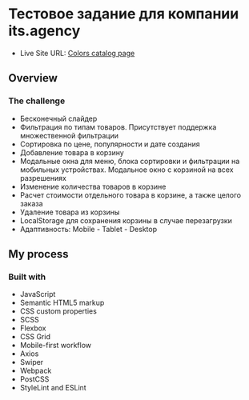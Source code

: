 # Тестовое задание для компании its.agency

- Live Site URL: [Colors catalog page](https://gyallarhorn.github.io/-its.agency_test/)

## Overview

### The challenge

- Бесконечный слайдер
- Фильтрация по типам товаров. Присутствует поддержка множественной фильтрации
- Сортировка по цене, популярности и дате создания
- Добавление товара в корзину
- Модальные окна для меню, блока сортировки и фильтрации на мобильных устройствах. Модальное окно с корзиной на всех разрешениях 
- Изменение количества товаров в корзине
- Расчет стоимости отдельного товара в корзине, а также целого заказа
- Удаление товара из корзины
- LocalStorage для сохранения корзины в случае перезагрузки
- Адаптивность: Mobile - Tablet - Desktop

## My process

### Built with

- JavaScript
- Semantic HTML5 markup
- CSS custom properties
- SCSS
- Flexbox
- CSS Grid
- Mobile-first workflow
- Axios
- Swiper
- Webpack
- PostCSS
- StyleLint and ESLint
